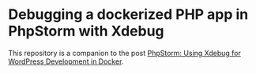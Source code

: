 # Debugging a dockerized PHP app in PhpStorm with Xdebug
This repository is a companion to the post [PhpStorm: Using Xdebug for WordPress Development in Docker](https://www.singularaspect.com).